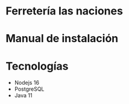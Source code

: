 # Ferretería las naciones

# Manual de instalación

# Tecnologías
- Nodejs 16
- PostgreSQL
- Java 11